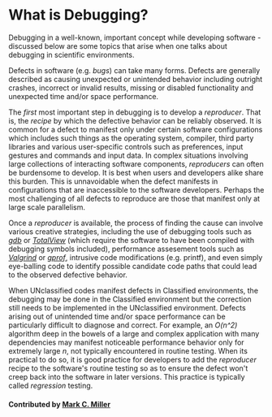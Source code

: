 # What is Debugging?

<!--deck start--->
Debugging in a well-known, important concept while developing software - discussed below are some topics that arise when one talks about debugging in scientific environments.
<!--deck end--->

<!--body start--->
Defects in software (e.g. _bugs_) can take many forms. Defects are generally described as causing
unexpected or unintended behavior including outright crashes, incorrect or invalid
results, missing or disabled functionality and unexpected time and/or space performance. <!-- [_time and/or space performance_](http://www.leda-tutorial.org/en/official/ch02s02s03.html). -->

The _first_ most important step in debugging is to develop a _reproducer_. That is, the _recipe_
by which the defective behavior can be reliably observed. It is common for a defect to manifest
only under certain software configurations which includes such things as the operating system, compiler,
third party libraries and various user-specific controls such as preferences, input gestures and commands
and input data. In complex situations involving large collections of interacting software components,
_reproducers_ can often be burdensome to develop. It is best when users and developers alike share this
burden. This is unnavoidable when the defect manifests in configurations that are inaccessible
to the software developers. Perhaps the most challenging of all defects to reproduce are those that
manifest only at large scale parallelism.

Once a _reproducer_ is available, the process of finding the cause can involve various creative
strategies, including the use of debugging tools such as [_gdb_](https://en.wikipedia.org/wiki/GNU_Debugger)
or [_TotalView_](https://hpc.llnl.gov/software/development-environment-software/totalview-debugger) (which require the software to have been compiled with debugging symbols included), performance assesement tools such as
[_Valgrind_](http://valgrind.org) or [_gprof_](https://sourceware.org/binutils/docs/gprof/Compiling.html),
intrusive code modifications (e.g. printf), and even simply eye-balling code to
identify possible candidate code paths that could lead to the observed defective behavior.

When UNclassified codes manifest defects in Classified environments, the debugging may be done in the
Classified environment but the correction still needs to be implemented in the UNclassified environment.
Defects arising out of unintended time and/or space performance can be particularly difficult to diagnose
and correct. For example, an _O(n^2)_ algorithm deep in the bowels of a large and complex application with
many dependencies may manifest noticeable performance behavior only for extremely large _n_, not typically
encountered in routine testing. When its practical to do so, it is good practice for
developers to add the _reproducer_ recipe to the software's routine testing so as to ensure the defect
won't creep back into the software in later versions. This practice is typically called _regression_ testing.

#### Contributed by [Mark C. Miller](https://github.com/markcmiller86)
<!--body end--->

<!---
Publish: yes
Pinned: yes
Topics: debugging
--->
